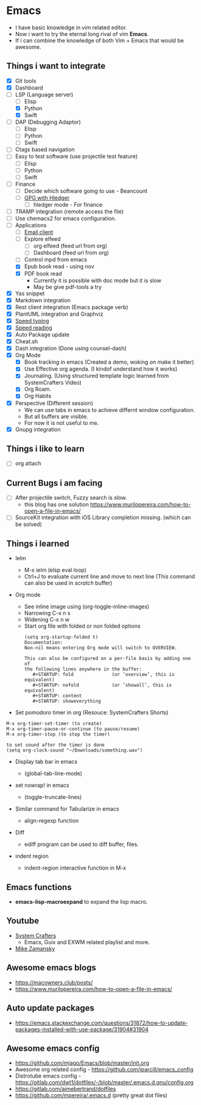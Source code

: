 # Emacs
- I have basic knowledge in vim related editor.
- Now i want to try the eternal long rival of vim **Emacs**.
- If i can combine the knowledge of both Vim + Emacs that would be awesome.

## Things i want to integrate
- [x] Git tools
- [x] Dashboard
- [ ] LSP (Language server)
  - [ ] Elisp
  - [x] Python
  - [x] Swift
- [ ] DAP (Debugging Adaptor)
  - [ ] Elisp
  - [ ] Python
  - [ ] Swift
- [ ] Ctags based navigation
- [ ] Easy to test software (use projectile test feature)
  - [ ] Elisp
  - [ ] Python
  - [ ] Swift
- [ ] Finance
  - [ ] Decide which software going to use - Beancount
  - [ ] [GPG with Hledger](https://pzel.name/2016/07/18/Encrypted-hledger-with-emacs-and-gnupg.html)
    - [ ] hledger mode - For finance
- [ ] TRAMP integration (remote access the file)
- [ ] Use chemacs2 for emacs configuration.
- [ ] Applications
  - [ ] [Email client](https://macowners.club/posts/email-emacs-mu4e-macos/)
  - [ ] Explore elfeed
      - [ ] org elfeed (feed url from org)
      - [ ] Dashboard (feed url from org)
  - [ ] Control mpd from emacs
  - [x] Epub book read - using nov
  - [x] PDF book read
    - Currently it is possible with doc mode but it is slow
    - May be give pdf-tools a try
- [x] Yas snippet
- [x] Markdown integration
- [x] Rest client integration (Emacs package verb)
- [x] PlantUML integration and Graphviz
- [x] [Speed typing](https://github.com/parkouss/speed-type)
- [x] [Speed reading](https://git.sr.ht/~iank/spray)
- [x] Auto Package update
- [x] Cheat.sh
- [x] Dash integration (Done using counsel-dash)
- [x] Org Mode
    - [x] Book tracking in emacs (Created a demo, woking on make it better)
    - [x] Use Effective org agenda. (I kindof understand how it works)
    - [x] Journaling. (Using structured template logic learned from SystemCrafters Video)
    - [x] Org Roam.
    - [x] Org Habits
- [x] Perspective (Different session)
	- We can use tabs in emacs to achieve differnt window configuration.
	- But all buffers are visible.
  - For now it is not useful to me.
- [x] Gnupg integration

## Things i like to learn
- [ ] org attach

## Current Bugs i am facing
- [ ] After projectile switch, Fuzzy search is slow.
    - this blog has one solution https://www.murilopereira.com/how-to-open-a-file-in-emacs/
- [ ] SourceKit integration with iOS Library completion missing. (which can be solved)

## Things i learned

- Ielm
  - M-x ielm (elsp eval loop)
  - Ctrl+J to evaluate current line and move to next line (This command can also be used in *scratch* buffer)

- Org mode
  - See inline image using (org-toggle-inline-images)
  - Narrowing C-x n s
  - Widening C-x n w
  - Start org file with folded or non folded options
    ```
    (setq org-startup-folded t)
    Documentation:
    Non-nil means entering Org mode will switch to OVERVIEW.

    This can also be configured on a per-file basis by adding one of
    the following lines anywhere in the buffer:
       #+STARTUP: fold              (or ‘overview’, this is equivalent)
       #+STARTUP: nofold            (or ‘showall’, this is equivalent)
       #+STARTUP: content
       #+STARTUP: showeverything
    ```

- Set pomodoro timer in org (Resouce: SystemCrafters Shorts)
```
M-x org-timer-set-timer (to create)
M-x org-timer-pause-or-continue (to pause/resume)
M-x org-timer-stop (to stop the timer)

to set sound after the timer is done
(setq org-clock-sound "~/Downloads/something.wav")
```

- Display tab bar in emacs
    - (global-tab-line-mode)

- set nowrap! in emacs
    - (toggle-truncate-lines)

- Similar command for Tabularize in emacs
  - align-regexp function

- Diff
  - ediff program can be used to diff buffer, files.

- indent region
    - indent-region interactive function in M-x

## Emacs functions
- **emacs-lisp-macroexpand** to expand the lisp macro.

## Youtube
- [System Crafters](https://www.youtube.com/c/SystemCrafters/playlists)
  - Emacs, Guix and EXWM related playlist and more.
- [Mike Zamansky](https://www.youtube.com/user/mzamansky/videos)

## Awesome emacs blogs
- https://macowners.club/posts/
- https://www.murilopereira.com/how-to-open-a-file-in-emacs/

## Auto update packages
- https://emacs.stackexchange.com/questions/31872/how-to-update-packages-installed-with-use-package/31904#31904

## Awesome emacs config
- https://github.com/mjago/Emacs/blob/master/init.org
- Awesome org related config - https://github.com/jparcill/emacs_config
- Distrotube emacs config - https://gitlab.com/dwt1/dotfiles/-/blob/master/.emacs.d.gnu/config.org
- https://gitlab.com/aimebertrand/dotfiles
- https://github.com/mpereira/.emacs.d (pretty great dot files)
